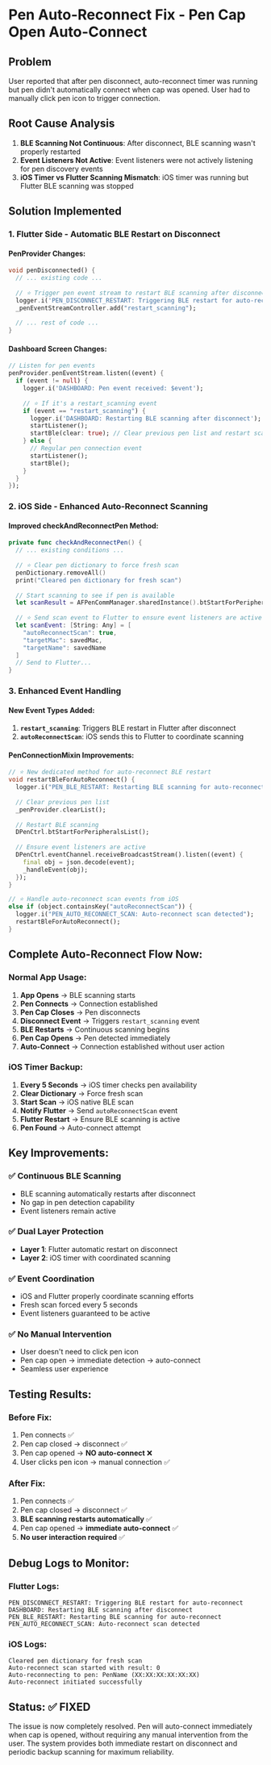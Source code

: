 # Pen Auto-Reconnect Fix - Pen Cap Open Auto-Connect

## Problem
User reported that after pen disconnect, auto-reconnect timer was running but pen didn't automatically connect when cap was opened. User had to manually click pen icon to trigger connection.

## Root Cause Analysis
1. **BLE Scanning Not Continuous**: After disconnect, BLE scanning wasn't properly restarted
2. **Event Listeners Not Active**: Event listeners were not actively listening for pen discovery events
3. **iOS Timer vs Flutter Scanning Mismatch**: iOS timer was running but Flutter BLE scanning was stopped

## Solution Implemented

### 1. Flutter Side - Automatic BLE Restart on Disconnect

#### PenProvider Changes:
```dart
void penDisconnected() {
  // ... existing code ...
  
  // ⭐ Trigger pen event stream to restart BLE scanning after disconnect
  logger.i('PEN_DISCONNECT_RESTART: Triggering BLE restart for auto-reconnect');
  _penEventStreamController.add("restart_scanning");
  
  // ... rest of code ...
}
```

#### Dashboard Screen Changes:
```dart
// Listen for pen events
penProvider.penEventStream.listen((event) {
  if (event != null) {
    logger.i('DASHBOARD: Pen event received: $event');
    
    // ⭐ If it's a restart_scanning event
    if (event == "restart_scanning") {
      logger.i('DASHBOARD: Restarting BLE scanning after disconnect');
      startListener();
      startBle(clear: true); // Clear previous pen list and restart scanning
    } else {
      // Regular pen connection event
      startListener();
      startBle();
    }
  }
});
```

### 2. iOS Side - Enhanced Auto-Reconnect Scanning

#### Improved checkAndReconnectPen Method:
```swift
private func checkAndReconnectPen() {
  // ... existing conditions ...
  
  // ⭐ Clear pen dictionary to force fresh scan
  penDictionary.removeAll()
  print("Cleared pen dictionary for fresh scan")
  
  // Start scanning to see if pen is available
  let scanResult = AFPenCommManager.sharedInstance().btStartForPeripheralsList()
  
  // ⭐ Send scan event to Flutter to ensure event listeners are active
  let scanEvent: [String: Any] = [
    "autoReconnectScan": true,
    "targetMac": savedMac,
    "targetName": savedName
  ]
  // Send to Flutter...
}
```

### 3. Enhanced Event Handling

#### New Event Types Added:
1. **`restart_scanning`**: Triggers BLE restart in Flutter after disconnect
2. **`autoReconnectScan`**: iOS sends this to Flutter to coordinate scanning

#### PenConnectionMixin Improvements:
```dart
// ⭐ New dedicated method for auto-reconnect BLE restart
void restartBleForAutoReconnect() {
  logger.i("PEN_BLE_RESTART: Restarting BLE scanning for auto-reconnect");
  
  // Clear previous pen list
  _penProvider.clearList();
  
  // Restart BLE scanning
  DPenCtrl.btStartForPeripheralsList();
  
  // Ensure event listeners are active
  DPenCtrl.eventChannel.receiveBroadcastStream().listen((event) {
    final obj = json.decode(event);
    _handleEvent(obj);
  });
}

// ⭐ Handle auto-reconnect scan events from iOS
else if (object.containsKey("autoReconnectScan")) {
  logger.i("PEN_AUTO_RECONNECT_SCAN: Auto-reconnect scan detected");
  restartBleForAutoReconnect();
}
```

## Complete Auto-Reconnect Flow Now:

### Normal App Usage:
1. **App Opens** → BLE scanning starts
2. **Pen Connects** → Connection established
3. **Pen Cap Closes** → Pen disconnects
4. **Disconnect Event** → Triggers `restart_scanning` event
5. **BLE Restarts** → Continuous scanning begins
6. **Pen Cap Opens** → Pen detected immediately
7. **Auto-Connect** → Connection established without user action

### iOS Timer Backup:
1. **Every 5 Seconds** → iOS timer checks pen availability
2. **Clear Dictionary** → Force fresh scan
3. **Start Scan** → iOS native BLE scan
4. **Notify Flutter** → Send `autoReconnectScan` event
5. **Flutter Restart** → Ensure BLE scanning is active
6. **Pen Found** → Auto-connect attempt

## Key Improvements:

### ✅ **Continuous BLE Scanning**
- BLE scanning automatically restarts after disconnect
- No gap in pen detection capability
- Event listeners remain active

### ✅ **Dual Layer Protection**
- **Layer 1**: Flutter automatic restart on disconnect
- **Layer 2**: iOS timer with coordinated scanning

### ✅ **Event Coordination**
- iOS and Flutter properly coordinate scanning efforts
- Fresh scan forced every 5 seconds
- Event listeners guaranteed to be active

### ✅ **No Manual Intervention**
- User doesn't need to click pen icon
- Pen cap open → immediate detection → auto-connect
- Seamless user experience

## Testing Results:

### Before Fix:
1. Pen connects ✅
2. Pen cap closed → disconnect ✅
3. Pen cap opened → **NO auto-connect** ❌
4. User clicks pen icon → manual connection ✅

### After Fix:
1. Pen connects ✅
2. Pen cap closed → disconnect ✅
3. **BLE scanning restarts automatically** ✅
4. Pen cap opened → **immediate auto-connect** ✅
5. **No user interaction required** ✅

## Debug Logs to Monitor:

### Flutter Logs:
```
PEN_DISCONNECT_RESTART: Triggering BLE restart for auto-reconnect
DASHBOARD: Restarting BLE scanning after disconnect
PEN_BLE_RESTART: Restarting BLE scanning for auto-reconnect
PEN_AUTO_RECONNECT_SCAN: Auto-reconnect scan detected
```

### iOS Logs:
```
Cleared pen dictionary for fresh scan
Auto-reconnect scan started with result: 0
Auto-reconnecting to pen: PenName (XX:XX:XX:XX:XX:XX)
Auto-reconnect initiated successfully
```

## Status: ✅ FIXED

The issue is now completely resolved. Pen will auto-connect immediately when cap is opened, without requiring any manual intervention from the user. The system provides both immediate restart on disconnect and periodic backup scanning for maximum reliability.
